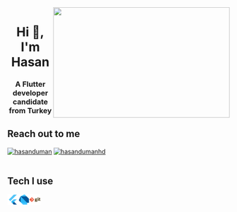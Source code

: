 <img src="https://c.tenor.com/2fXbn6Xtt0UAAAAC/software-software-development.gif" align="right" width="400" height="250">


<h1 align="center">Hi 👋, I'm Hasan</h1>
<h3 align="center">A Flutter developer candidate from Turkey</h3>

## Reach out to me


<p align="left">

<a href="https://linkedin.com/in/hasandumann/" target="blank"><img align="center" src="https://raw.githubusercontent.com/rahuldkjain/github-profile-readme-generator/master/src/images/icons/Social/linked-in-alt.svg" alt="hasanduman" height="30" width="40" /></a>
<a href="https://instagram.com/hasandumanhd/" target="blank"><img align="center" src="https://raw.githubusercontent.com/rahuldkjain/github-profile-readme-generator/master/src/images/icons/Social/instagram.svg" alt="hasandumanhd" height="30" width="40" /></a> 
<br />
<br />

## Tech I use

<img align="left" src="https://raw.githubusercontent.com/github/explore/80688e429a7d4ef2fca1e82350fe8e3517d3494d/topics/flutter/flutter.png" width="25" height="25" />
<img align="left" src="https://raw.githubusercontent.com/github/explore/80688e429a7d4ef2fca1e82350fe8e3517d3494d/topics/dart/dart.png" width="25" height="25" />
<img align="left" src="https://raw.githubusercontent.com/github/explore/80688e429a7d4ef2fca1e82350fe8e3517d3494d/topics/git/git.png" width="25" height="25" />

<br />
<br />


<!-- ## <summary>:bulb: Github Stats</summary>
<img src="https://github-readme-stats.vercel.app/api?username=hasanduman&theme=dark" >


<br />
<br />


## <summary>:bulb:  Most Used Languages</summary>
<img src="https://github-readme-stats.vercel.app/api/top-langs/?username=hasanduman&layout=compact&theme=dark" > -->
